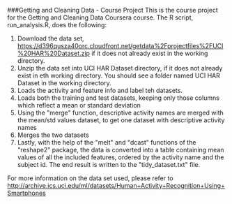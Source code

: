 ###Getting and Cleaning Data - Course Project
This is the course project for the Getting and Cleaning Data Coursera course. The R script, run_analysis.R, does the following:

1. Download the data set, https://d396qusza40orc.cloudfront.net/getdata%2Fprojectfiles%2FUCI%20HAR%20Dataset.zip if it does not already exist in the working directory.
2. Unzip the data set into UCI HAR Dataset directory, if it does not already exist in eth working directory. You should see a folder named UCI HAR Dataset in the working directory.
3. Loads the activity and feature info and label teh datasets.
4. Loads both the training and test datasets, keeping only those columns which reflect a mean or standard deviation
5. Using the "merge" function, descriptive activity names are merged with the mean/std values dataset, to get one dataset with descriptive activity names
5. Merges the two datasets
6. Lastly, with the help of the "melt" and "dcast" functions of the "reshape2" package, the data is converted into a table containing mean values of all the included features, ordered by the activity name and the subject id.
The end result is written to the "tidy_dataset.txt" file.

For more information on the data set used, please refer to http://archive.ics.uci.edu/ml/datasets/Human+Activity+Recognition+Using+Smartphones
